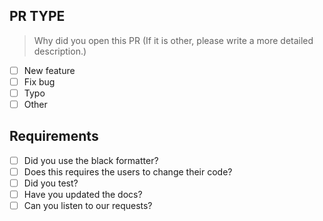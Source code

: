 ## PR TYPE
> Why did you open this PR (If it is other, please write a more detailed description.)
- [ ] New feature
- [ ] Fix bug
- [ ] Typo
- [ ] Other

## Requirements
- [ ] Did you use the black formatter?
- [ ] Does this requires the users to change their code?
- [ ] Did you test?
- [ ] Have you updated the docs?
- [ ] Can you listen to our requests?